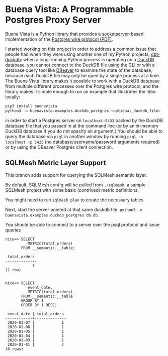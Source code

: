 # Buena Vista: A Programmable Postgres Proxy Server

Buena Vista is a Python library that provides a [socketserver](https://docs.python.org/3/library/socketserver.html)-based implementation
of the [Postgres wire protocol (PDF)](https://beta.pgcon.org/2014/schedule/attachments/330_postgres-for-the-wire.pdf).

I started working on this project in order to address a common issue that people had when they were using another
one of my Python projects, [dbt-duckdb](https://github.com/jwills/dbt-duckdb): when a long-running Python process
is operating on a [DuckDB](http://duckdb.org) database, you cannot connect to the DuckDB file using the CLI or
with a database query tool like [DBeaver](https://dbeaver.io/) to examine the state of the database, because each DuckDB file
may only be open by a single process at a time. The Buena Vista library makes it possible to work with a DuckDB database
from multiple different processes over the Postgres wire protocol, and the library makes it simple enough to run an example
that illustrates the idea locally:

```sh
pip3 install buenavista
python3 -m buenavista.examples.duckdb_postgres <optional_duckdb_file>
```

in order to start a Postgres server on `localhost:5433` backed by the DuckDB database file that you passed in at the command line
(or by an in-memory DuckDB database if you do not specify an argument.) You should be able to query the database via `psql` in
another window by running `psql -h localhost -p 5433` (no database/username/password arguments required) or by using the DBeaver
Postgres client connection.

## SQLMesh Metric Layer Support

This branch adds support for querying the SQLMesh semantic layer. 

By default, SQLMesh config will be pulled from `./sqlmesh`, a sample SQLMesh project with some basic (contrived) metric definitions.

You might need to run `sqlmesh plan` to create the necessary tables.

Next, start the server pointed at that same duckdb file: `python3 -m buenavista.examples.duckdb_postgres db.db`.

You should be able to connect to a server over the psql protocol and issue queries

```
nico=> SELECT 
          METRIC(total_orders)
       FROM __semantic.__table;

 total_orders 
--------------
            7
(1 row)


nico=> SELECT 
          event_date,
          METRIC(total_orders)
       FROM __semantic.__table
       GROUP BY 1
       ORDER BY 1 DESC;

 event_date | total_orders 
------------+--------------
 2020-01-07 |            1
 2020-01-06 |            1
 2020-01-05 |            1
 2020-01-04 |            1
 2020-01-03 |            1
 2020-01-01 |            2
(6 rows)
```
